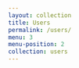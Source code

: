```yaml
---
layout: collection
title: Users
permalink: /users/
menu: 3
menu-position: 2
collection: users
---
```

